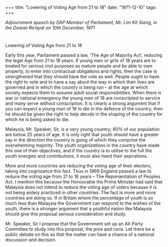 +++ 
title: "Lowering of Voting Age from 21 to 18"
date: "1971-12-10"
tags:
+++

_Adjournment speech by DAP Member of Parliament, Mr. Lim Kit Siang, in the Dewan Ra’ayat on 10th December, 1971_
# 
Lowering of Voting Age from 21 to 18

Early this year, Parliament passed a law, ‘The Age of Majority Act’, reducing the legal Age from 21 to 18 years. If young men or girls of 18 years are to treated for serious civil purposes as mature people and be able to own property, to enter into contractual obligations and rights, then the case is strengthened that they should have the vote as well. People ought to have the right to vote and to have a say about the way in which their lives are governed and in which the country is being run – at the age at which society expects them to assume adult social responsibilities. When there is war or national emergency the young men of 18 are conscripted to service and many serve without conscription. It is clearly a strong argument that if you can expect a young man of 18 to die in the defence of the country, then he should be given the right to help decide in the shaping of the country for which he is being asked to die.</u>

Malaysia, Mr. Speaker, Sir, is a very young country; 60% of our population are below 25 years of age. It is only right that youth should have a greater say in the direction the country is going of which they comprise the overwhelming majority. The youth organizations in the country have made this one of their objectives, and if the country is to utilise to the full the youth energies and contributions, it must also heed their aspirations.

More and more countries are reducing the voting age of their electors, taking into cognizance this fact. Thus in 1969 England passed a law to reduce the voting age from 21 to 18 years – The Representation of Peoples Act. I mention this because the Honourable the Prime Minister had said that Malaysia does not intend to reduce the voting age of voters because it is not being widely practiced in other countries. The fact is more and more countries are doing so. If in Britain where the percentage of youth is so much less than Malaysia the Government can respond to the wishes of the youth, there is a stronger argument that a youthful nation like Malaysia should give this proposal serious consideration and study.

Mr. Speaker, Sir I propose that the Government set up an All-Party Committee to study into this proposal, the pros and cons. Let there be a public debate on this so that the matter can have a chance of a national discussion and decision.






 
